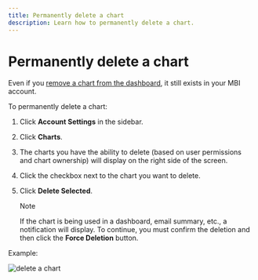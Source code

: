 ```yaml
---
title: Permanently delete a chart
description: Learn how to permanently delete a chart.
---
```

# Permanently delete a chart

Even if you [remove a chart from the dashboard](../../data-user/dashboards/remove-charts-dashboard.md), it still exists in your MBI account. 

To permanently delete a chart:

1. Click **Account Settings** in the sidebar.

1. Click **Charts**.

1. The charts you have the ability to delete (based on user permissions and chart ownership) will display on the right side of the screen.

1. Click the checkbox next to the chart you want to delete.

1. Click **Delete Selected**.

   >[!NOTE]
   >
   >If the chart is being used in a dashboard, email summary, etc., a notification will display. To continue, you must confirm the deletion and then click the **Force Deletion** button.

Example:

![delete a chart](../../mbi/assets/deletechart.gif)<!--{: width="630" height="402"}-->
